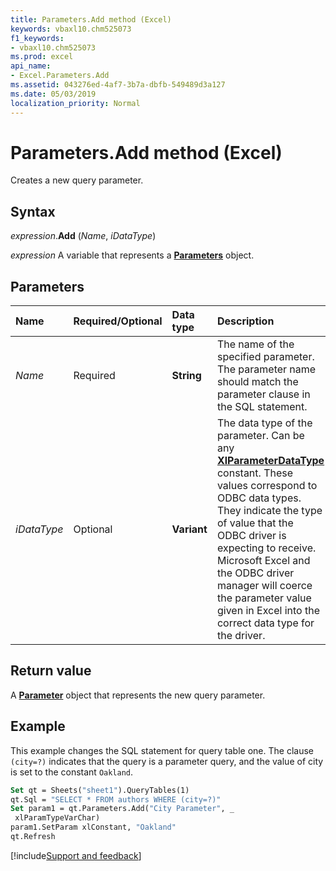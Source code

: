 ```yaml
---
title: Parameters.Add method (Excel)
keywords: vbaxl10.chm525073
f1_keywords:
- vbaxl10.chm525073
ms.prod: excel
api_name:
- Excel.Parameters.Add
ms.assetid: 043276ed-4af7-3b7a-dbfb-549489d3a127
ms.date: 05/03/2019
localization_priority: Normal
---
```



# Parameters.Add method (Excel)

Creates a new query parameter.


## Syntax

_expression_.**Add** (_Name_, _iDataType_)

_expression_ A variable that represents a **[Parameters](Excel.Parameters.md)** object.


## Parameters

|Name|Required/Optional|Data type|Description|
|:-----|:-----|:-----|:-----|
| _Name_|Required| **String**|The name of the specified parameter. The parameter name should match the parameter clause in the SQL statement.|
| _iDataType_|Optional| **Variant**|The data type of the parameter. Can be any **[XlParameterDataType](Excel.XlParameterDataType.md)** constant. These values correspond to ODBC data types. They indicate the type of value that the ODBC driver is expecting to receive. Microsoft Excel and the ODBC driver manager will coerce the parameter value given in Excel into the correct data type for the driver.|

## Return value

A **[Parameter](Excel.Parameter.md)** object that represents the new query parameter.


## Example

This example changes the SQL statement for query table one. The clause `(city=?)` indicates that the query is a parameter query, and the value of city is set to the constant `Oakland`.

```vb
Set qt = Sheets("sheet1").QueryTables(1) 
qt.Sql = "SELECT * FROM authors WHERE (city=?)" 
Set param1 = qt.Parameters.Add("City Parameter", _ 
 xlParamTypeVarChar) 
param1.SetParam xlConstant, "Oakland" 
qt.Refresh
```



[!include[Support and feedback](~/includes/feedback-boilerplate.md)]